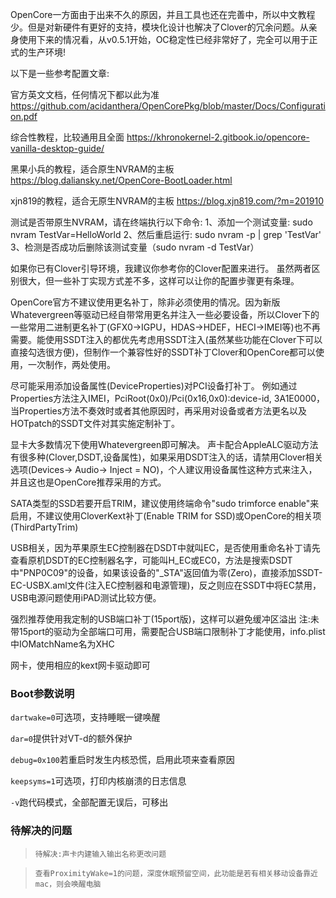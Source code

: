 OpenCore一方面由于出来不久的原因，并且工具也还在完善中，所以中文教程少。但是对新硬件有更好的支持，模块化设计也解决了Clover的冗余问题。从亲身使用下来的情况看，从v0.5.1开始，OC稳定性已经非常好了，完全可以用于正式的生产环境!

以下是一些参考配置文章:

官方英文文档，任何情况下都以此为准
https://github.com/acidanthera/OpenCorePkg/blob/master/Docs/Configuration.pdf

综合性教程，比较通用且全面
https://khronokernel-2.gitbook.io/opencore-vanilla-desktop-guide/

黑果小兵的教程，适合原生NVRAM的主板
https://blog.daliansky.net/OpenCore-BootLoader.html

xjn819的教程，适合无原生NVRAM的主板
https://blog.xjn819.com/?m=201910

测试是否带原生NVRAM，请在终端执行以下命令:
1、添加一个测试变量: sudo nvram TestVar=HelloWorld
2、然后重启运行: sudo nvram -p | grep 'TestVar'
3、检测是否成功后删除该测试变量（sudo nvram -d TestVar）

如果你已有Clover引导环境，我建议你参考你的Clover配置来进行。
虽然两者区别很大，但一些补丁实现方式差不多，这样可以让你的配置步骤更有条理。

OpenCore官方不建议使用更名补丁，除非必须使用的情况。因为新版Whatevergreen等驱动已经自带常用更名并注入一些必要设备，所以Clover下的一些常用二进制更名补丁(GFX0->IGPU，HDAS->HDEF，HECI->IMEI等)也不再需要。能使用SSDT注入的都优先考虑用SSDT注入(虽然某些功能在Clover下可以直接勾选很方便)，但制作一个兼容性好的SSDT补丁Clover和OpenCore都可以使用，一次制作，两处使用。

尽可能采用添加设备属性(DeviceProperties)对PCI设备打补丁。
例如通过Properties方法注入IMEI，PciRoot(0x0)/Pci(0x16,0x0):device-id, 3A1E0000， 当Properties方法不奏效时或者其他原因时，再采用对设备或者方法更名以及HOTpatch的SSDT文件对其实施定制补丁。

显卡大多数情况下使用Whatevergreen即可解决。
声卡配合AppleALC驱动方法有很多种(Clover,DSDT,设备属性)，如果采用DSDT注入的话，请禁用Clover相关选项(Devices-> Audio-> Inject = NO)，个人建议用设备属性这种方式来注入，并且这也是OpenCore推荐采用的方式。

SATA类型的SSD若要开启TRIM，建议使用终端命令"sudo trimforce enable"来启用，不建议使用CloverKext补丁(Enable TRIM for SSD)或OpenCore的相关项(ThirdPartyTrim)

USB相关，因为苹果原生EC控制器在DSDT中就叫EC，是否使用重命名补丁请先查看原机DSDT的EC控制器名字，可能叫H_EC或EC0，方法是搜索DSDT中"PNP0C09"的设备，如果该设备的"_STA"返回值为零(Zero)，直接添加SSDT-EC-USBX.aml文件(注入EC控制器和电源管理)，反之则应在SSDT中将EC禁用，USB电源问题使用iPAD测试比较方便。

强烈推荐使用我定制的USB端口补丁(15port版)，这样可以避免缓冲区溢出
注:未带15port的驱动为全部端口可用，需要配合USB端口限制补丁才能使用，info.plist中IOMatchName名为XHC

网卡，使用相应的kext网卡驱动即可


### Boot参数说明
`dartwake=0`可选项，支持睡眠一键唤醒

`dar=0`提供针对VT-d的额外保护

`debug=0x100`若重启时发生内核恐慌，启用此项来查看原因

`keepsyms=1`可选项，打印内核崩溃的日志信息

`-v`跑代码模式，全部配置无误后，可移出

### 待解决的问题
> `待解决:声卡内建输入输出名称更改问题`

> `查看ProximityWake=1的问题，深度休眠预留空间，此功能是若有相关移动设备靠近mac，则会唤醒电脑`